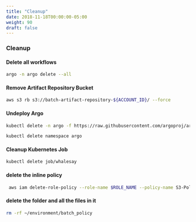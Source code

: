 ```yaml
---
title: "Cleanup"
date: 2018-11-18T00:00:00-05:00
weight: 90
draft: false
---
```


### Cleanup

#### Delete all workflows

```bash
argo -n argo delete --all
```

#### Remove Artifact Repository Bucket

```bash
aws s3 rb s3://batch-artifact-repository-${ACCOUNT_ID}/ --force
```

#### Undeploy Argo

```bash
kubectl delete -n argo -f https://raw.githubusercontent.com/argoproj/argo-workflows/${ARGO_VERSION}/manifests/install.yaml

kubectl delete namespace argo
```

#### Cleanup Kubernetes Job

```bash
kubectl delete job/whalesay
```

#### delete the inline policy

```bash
 aws iam delete-role-policy --role-name $ROLE_NAME --policy-name S3-Policy-For-Worker
 ```

#### delete the folder and all the files in it

```bash
rm -rf ~/environment/batch_policy
```
